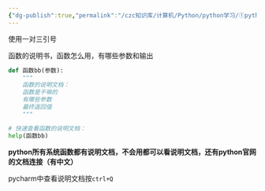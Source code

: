 ```yaml
---
{"dg-publish":true,"permalink":"/czc知识库/计算机/Python/python学习/①python基础/202-函数的说明文档/","dgPassFrontmatter":true,"created":"2024-11-05T15:47:53.610+08:00","updated":"2024-12-08T12:39:45.307+08:00"}
---
```



使用一对三引号

函数的说明书，函数怎么用，有哪些参数和输出

```python
def 函数bb(参数):
	"""
	函数的说明文档：
	函数是干嘛的
	有哪些参数
	最终返回值
	"""

# 快速查看函数的说明文档：
help(函数bb)
```

**python所有系统函数都有说明文档，不会用都可以看说明文档，还有python官网的文档连接（有中文）**

pycharm中查看说明文档按`ctrl+Q`
